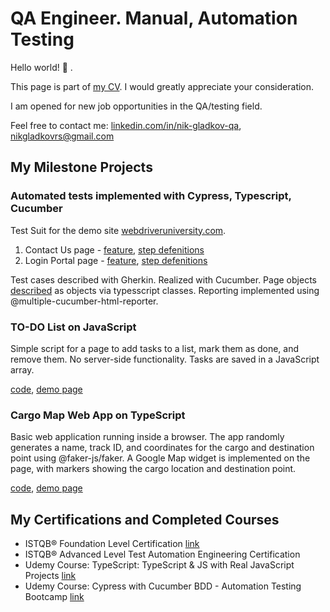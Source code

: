 
# QA Engineer. Manual, Automation Testing

Hello world! 👋 .

This page is part of [my CV](https://docs.google.com/document/d/1bxHjkzotjIEDZwQybSp7udMX3wW_zbbdhgJpz75Ojgc/edit#heading=h.gjdgxs). I would greatly appreciate your consideration.

I am opened for new job opportunities in the QA/testing field. 

Feel free to contact me: [linkedin.com/in/nik-gladkov-qa](https://www.linkedin.com/in/nik-gladkov-qa/?locale=en_US), 
[nikgladkovrs@gmail.com](mailto:nikgladkovrs@gmail.com)  

## My Milestone Projects

### Automated tests implemented with Cypress, Typescript, Cucumber

Test Suit for the demo site [webdriveruniversity.com](https://www.webdriveruniversity.com/).
1. Contact Us page - [feature](https://github.com/nikgladkov/CV/blob/main/cypress_project/cypress/e2e/Contact_Us_page/Contact_Us_page.feature), [step defenitions](https://github.com/nikgladkov/CV/blob/main/cypress_project/cypress/support/step_definitions/Contact_Us_page.ts)
2. Login Portal page - [feature](https://github.com/nikgladkov/CV/blob/main/cypress_project/cypress/e2e/Login-Portal_page/Login-Portal_page.feature), [step defenitions](https://github.com/nikgladkov/CV/blob/main/cypress_project/cypress/support/step_definitions/Login-Portal_page.ts)

Test cases described with Gherkin. Realized with Cucumber.
Page objects [described](https://github.com/nikgladkov/CV/blob/main/cypress_project/cypress/support/common_classes/PageInTest.ts) as objects via typesscript classes.
Reporting implemented using @multiple-cucumber-html-reporter.

### TO-DO List on JavaScript

Simple script for a page to add tasks to a list, mark them as done, and remove them. No server-side functionality. Tasks are saved in a JavaScript array.

[code](https://github.com/nikgladkov/CV/blob/main/js_project/src/to-do-list.js), [demo page](https://nikgladkov.github.io/CV/js_project/js-to-do-list.html)

### Cargo Map Web App on TypeScript

Basic web application running inside a browser. The app randomly generates a name, track ID, and coordinates for the cargo and destination point using @faker-js/faker. A Google Map widget is implemented on the page, with markers showing the cargo location and destination point.

[code](https://github.com/nikgladkov/CV/tree/main/typescript_project/src), [demo page](https://nikgladkov.github.io/CV/typescript_project/ts_index.html)

## My Certifications and Completed Courses
- ISTQB® Foundation Level Certification [link](https://media.licdn.com/dms/image/v2/D4D2DAQGi9GP8nQwzUQ/profile-treasury-image-shrink_1280_1280/profile-treasury-image-shrink_1280_1280/0/1718185620817?e=1727956800&v=beta&t=BpGfoOpogoP48xg37C0vtWjyxZ72gJModzJhjzBIstA)
- ISTQB® Advanced Level Test Automation Engineering Certification
- Udemy Course: TypeScript: TypeScript & JS with Real JavaScript Projects [link](https://www.udemy.com/certificate/UC-0a6f6f51-7a3a-4123-ac9f-1bf0c05b883a/?utm_campaign=email&utm_medium=email&utm_source=sendgrid.com)
- Udemy Course: Cypress with Cucumber BDD - Automation Testing Bootcamp [link](https://www.udemy.com/certificate/UC-3b2d3d9e-4fef-4cf7-a900-6f7f177132ea/)
